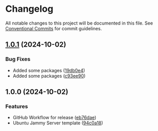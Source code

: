 # Changelog

All notable changes to this project will be documented in this file. See
[Conventional Commits](https://conventionalcommits.org) for commit guidelines.

## [1.0.1](https://github.com/bcochofel/packer-proxmox-ubuntu/compare/1.0.0...1.0.1) (2024-10-02)

### Bug Fixes

* Added some packages ([19db0e4](https://github.com/bcochofel/packer-proxmox-ubuntu/commit/19db0e41398a7cbe3350acf7479c6386255be491))
* Added some packages ([c93ee90](https://github.com/bcochofel/packer-proxmox-ubuntu/commit/c93ee9068ebd65079181edb455fc1f5928e89f04))

## 1.0.0 (2024-10-02)

### Features

* GitHub Workflow for release ([eb76dae](https://github.com/bcochofel/packer-proxmox-ubuntu/commit/eb76dae801029cba172df1f458971cbb44374e7e))
* Ubuntu Jammy Server template ([94c0a18](https://github.com/bcochofel/packer-proxmox-ubuntu/commit/94c0a18573f8b1a758d37014c983e4db1a00ffc0))
